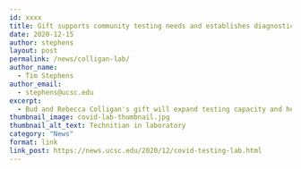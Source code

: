 ```yaml
---
id: xxxx
title: Gift supports community testing needs and establishes diagnostic lab
date: 2020-12-15
author: stephens
layout: post
permalink: /news/colligan-lab/
author_name:
  - Tim Stephens
author_email:
  - stephens@ucsc.edu
excerpt:
  - Bud and Rebecca Colligan's gift will expand testing capacity and help fund a new, dedicated laboratory.
thumbnail_image: covid-lab-thumbnail.jpg
thumbnail_alt_text: Technitian in laboratory
category: "News"
format: link
link_post: https://news.ucsc.edu/2020/12/covid-testing-lab.html
---
```

